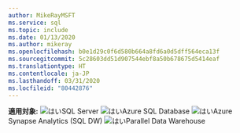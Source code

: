 ```yaml
---
author: MikeRayMSFT
ms.service: sql
ms.topic: include
ms.date: 01/13/2020
ms.author: mikeray
ms.openlocfilehash: b0e1d29c0f6d580b664a8fd6a0d5dff564eca13f
ms.sourcegitcommit: 5c28603dd51d907544ebf8a50b678675d5414eaf
ms.translationtype: HT
ms.contentlocale: ja-JP
ms.lasthandoff: 03/31/2020
ms.locfileid: "80442876"
---
```

<Token>**適用対象:** ![はい](media/yes-icon.png)SQL Server ![はい](media/yes-icon.png)Azure SQL Database ![はい](media/yes-icon.png)Azure Synapse Analytics (SQL DW) ![はい](media/yes-icon.png)Parallel Data Warehouse </Token> 
